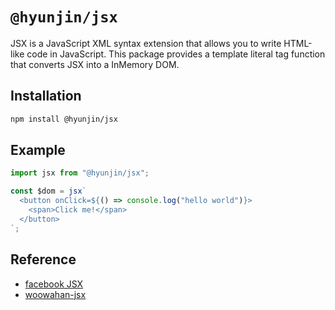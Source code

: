 # `@hyunjin/jsx`

JSX is a JavaScript XML syntax extension that allows you to write HTML-like code in JavaScript. This package provides a template literal tag function that converts JSX into a InMemory DOM.

## Installation

```sh
npm install @hyunjin/jsx
```

## Example

```ts
import jsx from "@hyunjin/jsx";

const $dom = jsx`
  <button onClick=${() => console.log("hello world")}>
    <span>Click me!</span>
  </button>
`;
```

## Reference

- [facebook JSX](https://github.com/facebook/jsx)
- [woowahan-jsx](https://github.com/woowa-techcamp-2021/woowahan-jsx)
